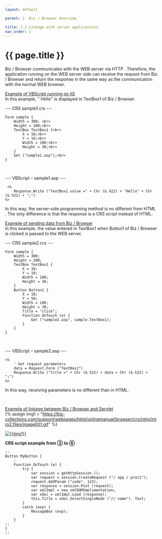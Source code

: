 ```yaml
---
layout: default

parent: 2. Biz / Browser Overview

title: 2.2 Linkage with server applications
nav_order: 2
---
```


# {{ page.title }}

Biz / Browser communicates with the WEB server via HTTP . Therefore, the application running on the WEB server side can receive the request from Biz / Browser and return the response in the same way as the communication with the normal WEB browser.


<u>Example of VBScript running on IIS</u> <br>
In this example, " Hello" is displayed in TextBox1 of Biz / Browser.

--- CRS sample1.crs ---
<br>
```
Form sample {
    Width = 300; <br>
    Height = 200;<br>
    TextBox TextBox1 {<br>
        X = 10;<br>
        Y = 10;<br>
        Width = 100;<br>
        Height = 30;<br>
    }
    Get ("sample1.asp");<br>
}
``` 

<br>


--- VBScript – sample1.asp ---

```
 <%
    Response.Write ("TextBox1.value =" + Chr (& h22) + "Hello" + Chr (& h22) + ";")
%>
 ```

In this way, the server-side programming method is no different from HTML . The only difference is that the response is a CRS script instead of HTML.

<u>Example of sending data from Biz / Browser</u> <br>
In this example, the value entered in TextBox1 when Button1 of Biz / Browser is clicked is passed to the WEB server.

--- CRS sample2.crs ---
```
Form sample {
    Width = 300;
    Height = 200;
    TextBox TextBox1 {
        X = 10;
        Y = 10;
        Width = 100;
        Height = 30;
    }
    Button Button1 {
        X = 10;
        Y = 50;
        Width = 100;
        Height = 30;
        Title = "click";
        Function OnTouch (e) {
            Get ("sample2.asp", sample.TextBox1);
        }
    }
}
```

<br>


--- VBScript – sample2.asp ---
```
<%
    ' Get request parameters
    data = Request.Form ("TextBox1")
    Response.Write ("title =" + Chr (& h22) + data + Chr (& h22) + ";")
%>
```
In this way, receiving parameters is no different than in HTML.

<br>


<u>Example of linkage between Biz / Browser and Servlet</u> <br>
{% assign img1 = "https://biz-collections.com/support/webpages/html/onlinemanual/browser/crs/intro/intro2.files/image001.gif" %}

<a href="{{ img1 }}" target="_blank"> <img src="{{ img1 }}" alt="{{img1}}"></a>

**CRS script example from ③ to ⑥**
```
::
Button MyButton {
    :
    Function OnTouch (e) {
        try {
            var session = getHttpSession ();
            var request = session.CreateRequest ("/ app / proc1");
            request.AddParam ("code", 123);
            var response = session.Post (request);
            var xmlImpl = new xmlDOMImplimentation;
            var xdoc = xmlImpl.Load (response);
            this.Title = xdoc.SelectSingleNode ("// name"). Text;
        }
        catch (exp) {
            MessageBox (exp);
        }
    }
::
}
::
```